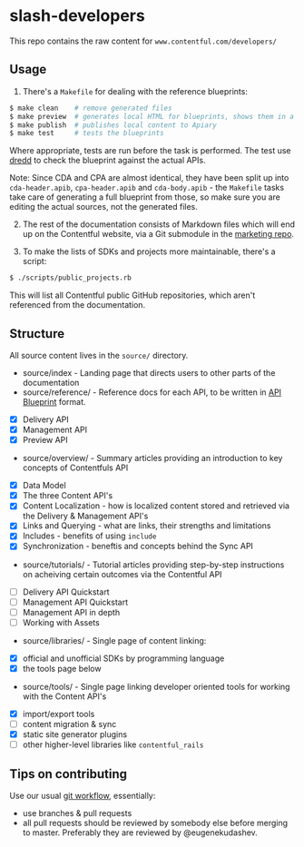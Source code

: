 # slash-developers

This repo contains the raw content for `www.contentful.com/developers/`

## Usage

1. There's a `Makefile` for dealing with the reference blueprints:

```bash
$ make clean    # remove generated files
$ make preview  # generates local HTML for blueprints, shows them in a browser
$ make publish  # publishes local content to Apiary
$ make test     # tests the blueprints
```

Where appropriate, tests are run before the task is performed. The test use 
[dredd](https://github.com/apiaryio/dredd) to check the blueprint against the
actual APIs.

Note: Since CDA and CPA are almost identical, they have been split up into `cda-header.apib`, `cpa-header.apib` and `cda-body.apib` - the `Makefile` tasks take care of generating a full blueprint from those, so make sure you are editing the actual sources, not the generated files.

2. The rest of the documentation consists of Markdown files which will end up on the
Contentful website, via a Git submodule in the
[marketing repo](https://github.com/contentful/marketing-website).

3. To make the lists of SDKs and projects more maintainable, there's a script:

```bash
$ ./scripts/public_projects.rb
```

This will list all Contentful public GitHub repositories, which aren't referenced
from the documentation.

## Structure

All source content lives in the `source/` directory.

 - source/index - Landing page that directs users to other parts of the documentation
 - source/reference/ - Reference docs for each API, to be written in [API Blueprint](https://apiblueprint.org) format.
  - [X] Delivery API
  - [X] Management API
  - [X] Preview API
 - source/overview/ - Summary articles providing an introduction to key concepts of Contentfuls API
  - [X] Data Model
  - [X] The three Content API's
  - [X] Content Localization - how is localized content stored and retrieved via the Delivery & Management API's
  - [X] Links and Querying - what are links, their strengths and limitations
  - [X] Includes - benefits of using `include`
  - [X] Synchronization - beneftis and concepts behind the Sync API
 - source/tutorials/ - Tutorial articles providing step-by-step instructions on acheiving certain outcomes via the Contentful API
  - [ ] Delivery API Quickstart
  - [ ] Management API Quickstart
  - [ ] Management API in depth
  - [ ] Working with Assets
 - source/libraries/ - Single page of content linking:
  - [X] official and unofficial SDKs by programming language
  - [X] the tools page below
 - source/tools/ - Single page linking developer oriented tools for working with the Content API's
  - [X] import/export tools
  - [ ] content migration & sync
  - [X] static site generator plugins
  - [ ] other higher-level libraries like `contentful_rails`

## Tips on contributing

Use our usual [git workflow](https://contentful.atlassian.net/wiki/display/ENG/Git+and+Github+workflow), essentially:

 - use branches & pull requests
 - all pull requests should be reviewed by somebody else before merging to master. Preferably they are reviewed by @eugenekudashev.
